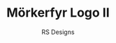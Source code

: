 ---
title: Mörkerfyr Logo II
author: RS Designs
images: ["/img/gallery/BlackBG1.png", "/img/gallery/WhiteBG1.png"]
---